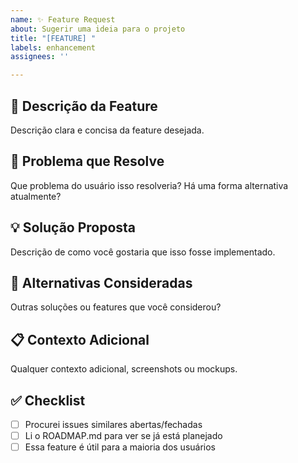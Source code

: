 ```yaml
---
name: ✨ Feature Request
about: Sugerir uma ideia para o projeto
title: "[FEATURE] "
labels: enhancement
assignees: ''

---
```


## 📝 Descrição da Feature

Descrição clara e concisa da feature desejada.

## 🎯 Problema que Resolve

Que problema do usuário isso resolveria? Há uma forma alternativa atualmente?

## 💡 Solução Proposta

Descrição de como você gostaria que isso fosse implementado.

## 🤔 Alternativas Consideradas

Outras soluções ou features que você considerou?

## 📋 Contexto Adicional

Qualquer contexto adicional, screenshots ou mockups.

## ✅ Checklist

- [ ] Procurei issues similares abertas/fechadas
- [ ] Li o ROADMAP.md para ver se já está planejado
- [ ] Essa feature é útil para a maioria dos usuários
